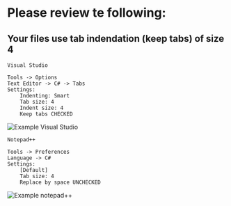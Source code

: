 # Please review te following:

## Your files use tab indendation (keep tabs) of size 4

`Visual Studio`

	Tools -> Options
	Text Editor -> C# -> Tabs
	Settings:
		Indenting: Smart
		Tab size: 4
		Indent size: 4
		Keep tabs CHECKED
    
![Example Visual Studio](https://i.imgur.com/1m8PLjn.png "Example Visual Studio")

`Notepad++`

	Tools -> Preferences
	Language -> C#
	Settings:
		[Default]
		Tab size: 4
		Replace by space UNCHECKED
		
![Example notepad++](https://i.imgur.com/kbF0CMu.png "Example Notepad++")

